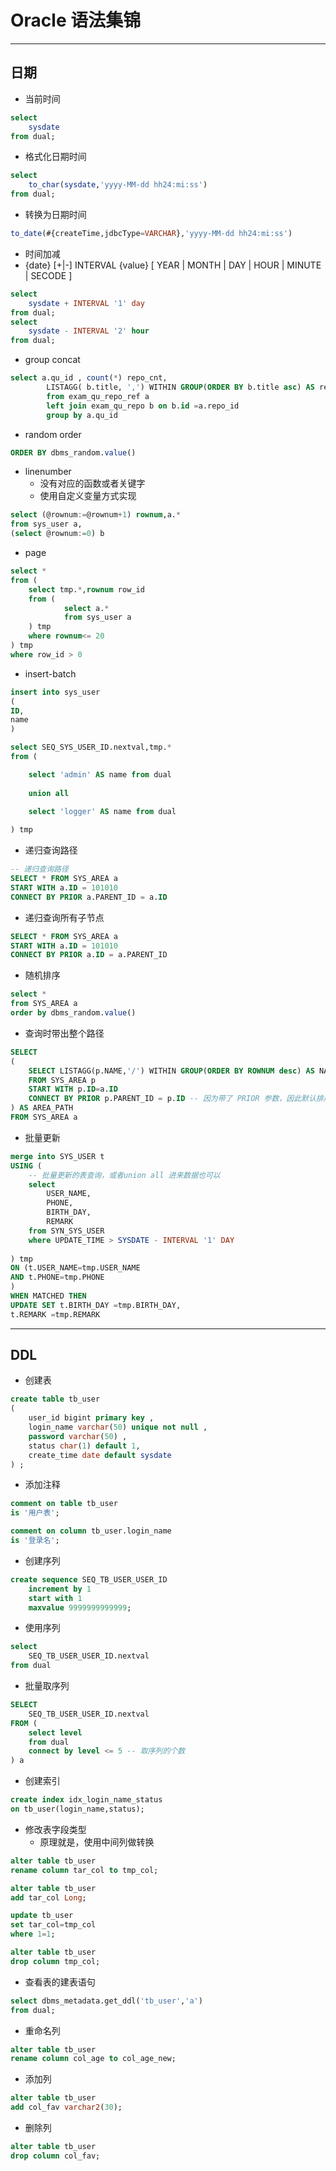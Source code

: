# Oracle 语法集锦
---
## 日期
- 当前时间
```sql
select 
    sysdate
from dual;
```
- 格式化日期时间
```sql
select 
    to_char(sysdate,'yyyy-MM-dd hh24:mi:ss')
from dual;
```
- 转换为日期时间
```sql
to_date(#{createTime,jdbcType=VARCHAR},'yyyy-MM-dd hh24:mi:ss')
```
- 时间加减
- {date} [+|-] INTERVAL {value} [ YEAR | MONTH | DAY | HOUR | MINUTE | SECODE ]
```sql
select 
    sysdate + INTERVAL '1' day
from dual;
select 
    sysdate - INTERVAL '2' hour
from dual;
```
- group concat
```sql
select a.qu_id , count(*) repo_cnt,
        LISTAGG( b.title, ',') WITHIN GROUP(ORDER BY b.title asc) AS repo_strs
        from exam_qu_repo_ref a
        left join exam_qu_repo b on b.id =a.repo_id
        group by a.qu_id
```
- random order
```sql
ORDER BY dbms_random.value()
```
- linenumber
    - 没有对应的函数或者关键字
    - 使用自定义变量方式实现
```sql
select (@rownum:=@rownum+1) rownum,a.*
from sys_user a,
(select @rownum:=0) b
```
- page
```sql
select *
from (
    select tmp.*,rownum row_id
    from (
            select a.*
            from sys_user a
    ) tmp
    where rownum<= 20
) tmp
where row_id > 0
```
- insert-batch
```sql
insert into sys_user
(
ID,
name
)

select SEQ_SYS_USER_ID.nextval,tmp.*
from (

	select 'admin' AS name from dual
	
	union all 
	
	select 'logger' AS name from dual

) tmp 

```
- 递归查询路径
```sql
-- 递归查询路径
SELECT * FROM SYS_AREA a
START WITH a.ID = 101010
CONNECT BY PRIOR a.PARENT_ID = a.ID
```
- 递归查询所有子节点
```sql
SELECT * FROM SYS_AREA a
START WITH a.ID = 101010
CONNECT BY PRIOR a.ID = a.PARENT_ID
```
- 随机排序
```sql
select *
from SYS_AREA a 
order by dbms_random.value()
```
- 查询时带出整个路径
```sql
SELECT 
(
	SELECT LISTAGG(p.NAME,'/') WITHIN GROUP(ORDER BY ROWNUM desc) AS NAME_PATH -- 这里因为是找路径，递归层数越大的应该是越顶层，因此对行号 rownum 进行降序
	FROM SYS_AREA p
	START WITH p.ID=a.ID
	CONNECT BY PRIOR p.PARENT_ID = p.ID -- 因为带了 PRIOR 参数，因此默认排序就是递归层数排序
) AS AREA_PATH
FROM SYS_AREA a
```
- 批量更新
```sql
merge into SYS_USER t
USING (
	-- 批量更新的表查询，或者union all 进来数据也可以
    select 
        USER_NAME,
        PHONE,
        BIRTH_DAY,
        REMARK
    from SYN_SYS_USER
    where UPDATE_TIME > SYSDATE - INTERVAL '1' DAY
    
) tmp
ON (t.USER_NAME=tmp.USER_NAME
AND t.PHONE=tmp.PHONE
)
WHEN MATCHED THEN
UPDATE SET t.BIRTH_DAY =tmp.BIRTH_DAY,
t.REMARK =tmp.REMARK
```

---
## DDL
- 创建表
```sql
create table tb_user
(
    user_id bigint primary key ,
    login_name varchar(50) unique not null ,
    password varchar(50) ,
    status char(1) default 1,
    create_time date default sysdate
) ;
```
- 添加注释
```sql
comment on table tb_user 
is '用户表';

comment on column tb_user.login_name
is '登录名';
```
- 创建序列
```sql
create sequence SEQ_TB_USER_USER_ID
    increment by 1
    start with 1
    maxvalue 9999999999999;
```
- 使用序列
```sql
select 
    SEQ_TB_USER_USER_ID.nextval 
from dual
```
- 批量取序列
```sql
SELECT 
	SEQ_TB_USER_USER_ID.nextval
FROM (
	select level
	from dual
	connect by level <= 5 -- 取序列的个数
) a
```
- 创建索引
```sql
create index idx_login_name_status
on tb_user(login_name,status);
```
- 修改表字段类型
    - 原理就是，使用中间列做转换
```sql
alter table tb_user
rename column tar_col to tmp_col;

alter table tb_user
add tar_col Long;

update tb_user
set tar_col=tmp_col
where 1=1;

alter table tb_user
drop column tmp_col;
```
- 查看表的建表语句
```sql
select dbms_metadata.get_ddl('tb_user','a') 
from dual;
```
- 重命名列
```sql
alter table tb_user
rename column col_age to col_age_new;
```
- 添加列
```sql
alter table tb_user
add col_fav varchar2(30);
```
- 删除列
```sql
alter table tb_user
drop column col_fav;
```

